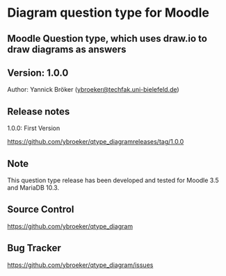 # Diagram question type for Moodle

Moodle Question type, which uses draw.io to draw diagrams as answers
------------------------------------------

Version: 1.0.0
------------------------------------------

Author: Yannick Bröker (ybroeker@techfak.uni-bielefeld.de)

Release notes
-------------

1.0.0: First Version

https://github.com/ybroeker/qtype_diagramreleases/tag/1.0.0

## Note

This question type release has been developed and tested for Moodle 3.5 and MariaDB 10.3. 


## Source Control

https://github.com/ybroeker/qtype_diagram

## Bug Tracker

https://github.com/ybroeker/qtype_diagram/issues